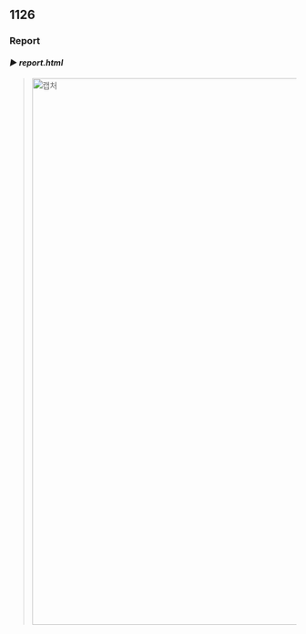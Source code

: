## 1126
### Report
#### *▶ report.html* 
> <img width="960" alt="캡처" src="https://github.com/user-attachments/assets/874d8bb9-690b-4f4d-b5aa-cf19ebeb63cd">
